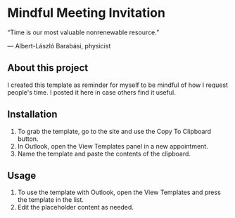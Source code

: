 # Mindful Meeting Invitation

“Time is our most valuable nonrenewable resource.”

— Albert-László Barabási, physicist

## About this project
I created this template as reminder for myself to be mindful of how I request people's time. I posted it here in case others find it useful.

## Installation
1. To grab the template, go to the site and use the Copy To Clipboard button.
2. In Outlook, open the View Templates panel in a new appointment.
3. Name the template and paste the contents of the clipboard.

## Usage
1. To use the template with Outlook, open the View Templates and press the template in the list.
2. Edit the placeholder content as needed.
